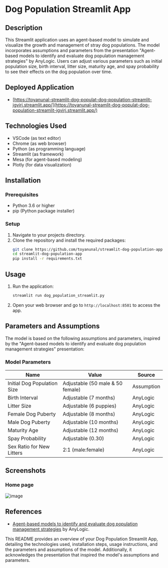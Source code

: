 # Dog Population Streamlit App

## Description
This Streamlit application uses an agent-based model to simulate and visualize the growth and management of stray dog populations. The model incorporates assumptions and parameters from the presentation "Agent-based models to identify and evaluate dog population management strategies" by AnyLogic. Users can adjust various parameters such as initial population size, birth interval, litter size, maturity age, and spay probability to see their effects on the dog population over time.

## Deployed Application
* [https://toyanunal-streamlit-dog-populat-dog-population-streamlit-jgvirj.streamlit.app/](https://toyanunal-streamlit-dog-populat-dog-population-streamlit-jgvirj.streamlit.app/)

## Technologies Used
* VSCode (as text editor)
* Chrome (as web browser)
* Python (as programming language)
* Streamlit (as framework)
* Mesa (for agent-based modeling)
* Plotly (for data visualization)

## Installation

### Prerequisites
* Python 3.6 or higher
* pip (Python package installer)

### Setup
1. Navigate to your projects directory.
2. Clone the repository and install the required packages:
    ```sh
    git clone https://github.com/toyanunal/streamlit-dog-population-app.git
    cd streamlit-dog-population-app
    pip install -r requirements.txt
    ```

## Usage
1. Run the application:
    ```sh
    streamlit run dog_population_streamlit.py
    ```

2. Open your web browser and go to `http://localhost:8501` to access the app.

## Parameters and Assumptions
The model is based on the following assumptions and parameters, inspired by the "Agent-based models to identify and evaluate dog population management strategies" presentation:

### Model Parameters
| Name                          | Value                 | Source   |
|-------------------------------|-----------------------|----------|
| Initial Dog Population Size   | Adjustable (50 male & 50 female) | Assumption |
| Birth Interval                | Adjustable (7 months) | AnyLogic |
| Litter Size                   | Adjustable (6 puppies)| AnyLogic |
| Female Dog Puberty            | Adjustable (8 months) | AnyLogic |
| Male Dog Puberty              | Adjustable (10 months)| AnyLogic |
| Maturity Age                  | Adjustable (12 months)| AnyLogic |
| Spay Probability              | Adjustable (0.30)     | AnyLogic |
| Sex Ratio for New Litters     | 2:1 (male:female)     | AnyLogic |

## Screenshots
### Home page
![image](https://github.com/toyanunal/streamlit-dog-population-app/assets/59750131/96965843-bea6-48b9-810d-5564c740160d)

## References
* [Agent-based models to identify and evaluate dog population management strategies](https://www.anylogic.com/upload/iblock/e11/e11d627ebb120af6a0369ae8d55799fd.pdf) by AnyLogic.

This README provides an overview of your Dog Population Streamlit App, detailing the technologies used, installation steps, usage instructions, and the parameters and assumptions of the model. Additionally, it acknowledges the presentation that inspired the model's assumptions and parameters.

